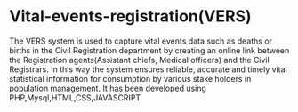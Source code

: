 # Vital-events-registration(VERS)
The VERS system is used to capture vital events data such as deaths or births in the Civil Registration department by creating an online link between the Registration agents(Assistant chiefs, Medical officers) and the Civil Registrars. In this way the system ensures reliable, accurate and timely vital statistical information for consumption by various stake holders in population management. It has been developed using PHP,Mysql,HTML,CSS,JAVASCRIPT
